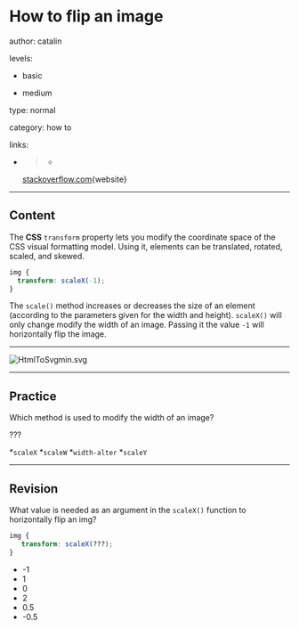 # How to flip an image
author: catalin

levels:

  - basic

  - medium

type: normal

category: how to

links:

  - >-
    [stackoverflow.com](http://stackoverflow.com/questions/28583629/how-to-make-images-flip-rotate-using-css){website}

---
## Content

The **CSS** `transform` property lets you modify the coordinate space of the CSS visual formatting model. Using it, elements can be translated, rotated, scaled, and skewed.


```css
img {
  transform: scaleX(-1);
}
```

The `scale()` method increases or decreases the size of an element (according to the parameters given for the width and height). `scaleX()` will only change modify the width of an image. Passing it the value `-1` will horizontally flip the image.

---

![HtmlToSvgmin.svg](%3Csvg%20height=%22auto%22%20viewBox=%220%200%20800%20300%22%20xmlns=%22http://www.w3.org/2000/svg%22%20version=%221.2%22%20baseProfile=%22tiny%22%3E%3Cdesc%3ECreated%20by%20HiQPdf%3C/desc%3E%3Cg%20fill=%22none%22%20stroke=%22#000%22%20fill-rule=%22evenodd%22%20stroke-linecap=%22square%22%20stroke-linejoin=%22bevel%22%3E%3Cpath%20d=%22M8%208h800v300H8V8%22%20fill=%22#596193%22%20stroke=%22none%22/%3E%3Ctext%20stroke=%22none%22%20x=%22360%22%20y=%22210%22%20font-family=%22Times%20New%20Roman%22%20font-size=%2216%22%20font-weight=%22400%22%20fill=%22#000%22%3E%3C/text%3E%3Cpath%20d=%22M38%2058h352v1H38v-1M38%20259h352v1H38v-1%22%20fill=%22#fff%22%20stroke=%22none%22/%3E%3Cpath%20d=%22M38%2058h1v202h-1V58M389%2058h1v202h-1V58%22%20fill=%22#fff%22%20stroke=%22none%22/%3E%3Cpath%20d=%22M39%20101.81h350v114.38H39V101.81%22%20fill=%22#596193%22%20stroke=%22none%22%20stroke-width=%22.5719%22/%3E%3Cpath%20fill-rule=%22nonzero%22%20d=%22M97.277%20167.655v-.465c0-20.434%209.837-30.655%2029.488-30.655%204.11%200%207.844.575%2011.19%201.712%203.353%201.15%206.01%202.498%207.982%204.038%201.963%201.56%203.693%203.587%205.177%206.093%201.492%202.49%202.55%204.614%203.192%206.366.634%201.74%201.128%203.854%201.468%206.333.356%202.395.54%203.9.54%204.517v2.56l-.27%204.19H107.13c.62%205.97%202.674%2010.303%206.183%2013.007%203.492%202.683%208.678%204.04%2015.555%204.04%208.847%200%2015.995-1.22%2021.382-3.683l1.66%208.09c-6.49%202.753-14.333%204.13-23.567%204.13h-.386c-3.94%200-7.558-.412-10.842-1.253-3.284-.836-6.514-2.273-9.683-4.334-3.168-2.053-5.656-5.154-7.457-9.28-1.815-4.123-2.704-9.134-2.704-15.027v-.412l.007.035m11.012-2.91h39.255c0-1.37-.178-2.875-.54-4.54-.388-1.67-1.13-3.812-2.242-6.433-1.113-2.602-3.13-4.792-6.043-6.538-2.905-1.746-6.506-2.615-10.794-2.615-6.646%200-11.483%201.532-14.482%204.586-3%203.08-4.715%208.25-5.155%2015.54m55.87%2032.27v-54.69c8.707-3.875%2018.08-5.82%2028.08-5.82%208.346%200%2014.837%201.905%2019.473%205.704%204.59%203.8%206.9%209.152%206.9%2016.053v38.745h-9.597v-38.732c0-1.663-.193-3.15-.587-4.45-.388-1.3-1.145-2.67-2.273-4.148-1.128-1.48-2.952-2.6-5.463-3.402-2.512-.8-5.68-1.198-9.49-1.198-5.595%200-11.42.8-17.487%202.396v49.54h-9.558v.002m63.75%200v-75.91h9.735v45.66l30.253-29.3h12.17l-27.74%2027.396%2032.376%2032.16h-12.966l-25.733-26.116-8.36%208.03v18.086h-9.737v-.006m61.434-68.79v-9.243h10.432v9.242h-10.432m0%209.24h10.432v59.558h-10.432v-59.557%22%20fill=%22#ff6f31%22%20stroke=%22none%22%20stroke-width=%22.5719%22/%3E%3Cpath%20fill-rule=%22nonzero%22%20d=%22M80.702%20150.815l-28.977%2016.43v4.106l28.977%2016.43v-7.186l-20.285-11.296%2020.285-11.295v-7.188m255.005-20.537h6.954l-24.34%2066.744h-6.955l24.342-66.744m11.59%2020.537l28.978%2016.43v4.106l-28.978%2016.43v-7.186l20.285-11.296-20.285-11.295v-7.188%22%20fill=%22#fff%22%20stroke=%22none%22%20stroke-width=%22.5719%22/%3E%3Cpath%20d=%22M424%2058h352v1H424v-1M424%20259h352v1H424v-1%22%20fill=%22#fff%22%20stroke=%22none%22/%3E%3Cpath%20d=%22M424%2058h1v202h-1V58M775%2058h1v202h-1V58%22%20fill=%22#fff%22%20stroke=%22none%22/%3E%3Cpath%20d=%22M425%20101.81h350v114.38H425V101.81%22%20fill=%22#596193%22%20stroke=%22none%22%20stroke-width=%22.5719%22/%3E%3Cpath%20fill-rule=%22nonzero%22%20d=%22M716.73%20167.62v.41c0%205.895-.89%2010.906-2.705%2015.027-1.8%204.128-4.288%207.23-7.457%209.282-3.168%202.06-6.398%203.497-9.682%204.333-3.284.842-6.9%201.252-10.842%201.252h-.386c-9.234%200-17.078-1.376-23.57-4.13l1.662-8.09c5.386%202.466%2012.534%203.684%2021.383%203.684%206.877%200%2012.062-1.357%2015.555-4.04%203.508-2.705%205.564-7.038%206.18-13.007h-48.912l-.27-4.19v-2.56c0-.617.184-2.122.54-4.518.34-2.478.834-4.593%201.467-6.332.642-1.752%201.7-3.875%203.192-6.366%201.484-2.506%203.214-4.532%205.177-6.093%201.97-1.54%204.63-2.888%207.983-4.04%203.346-1.135%207.078-1.71%2011.19-1.71%2019.65%200%2029.487%2010.22%2029.487%2030.654v.466l.008-.034m-11.02-2.874c-.44-7.29-2.155-12.46-5.154-15.54-2.998-3.053-7.835-4.586-14.48-4.586-4.29%200-7.89.87-10.796%202.614-2.913%201.746-4.93%203.937-6.043%206.538-1.112%202.622-1.854%204.765-2.24%206.435-.363%201.663-.54%203.17-.54%204.54h39.254m-55.87%2032.27h-9.558v-49.543c-6.065-1.595-11.892-2.396-17.487-2.396-3.81%200-6.978.397-9.49%201.198-2.51.8-4.334%201.924-5.462%203.402-1.13%201.48-1.886%202.848-2.272%204.15-.393%201.3-.587%202.785-.587%204.448v38.732h-9.597v-38.745c0-6.9%202.31-12.254%206.9-16.053%204.637-3.8%2011.128-5.703%2019.474-5.703%2010%200%2019.372%201.944%2028.08%205.82v54.69m-63.75.005h-9.736v-18.086l-8.36-8.03-25.733%2026.116h-12.965l32.377-32.16-27.74-27.396h12.17l30.252%2029.3v-45.66h9.736v75.916m-71.864-68.797v-9.242h10.432v9.242h-10.432m10.432%2068.797h-10.432v-59.556h10.432v59.556%22%20fill=%22#ff6f31%22%20stroke=%22none%22%20stroke-width=%22.5719%22/%3E%3Cpath%20fill-rule=%22nonzero%22%20d=%22M733.297%20158.003l20.285%2011.295-20.285%2011.295v7.188l28.978-16.43v-4.107l-28.978-16.43v7.19m-230.662%2039.02h-6.954l-24.342-66.745h6.955l24.342%2066.744m-35.932-39.02L446.418%20169.3l20.285%2011.295v7.188l-28.978-16.43v-4.107l28.978-16.43v7.19%22%20fill=%22#fff%22%20stroke=%22none%22%20stroke-width=%22.5719%22/%3E%3C/g%3E%3C/svg%3E)

---
## Practice

Which method is used to modify the width of an image? 

???

*`scaleX` 
*`scaleW` 
*`width-alter` 
*`scaleY`

---
## Revision

What value is needed as an argument in the `scaleX()` function to horizontally flip an img?
```css
img {
   transform: scaleX(???);
}
```
* -1
* 1
* 0
* 2
* 0.5
* -0.5